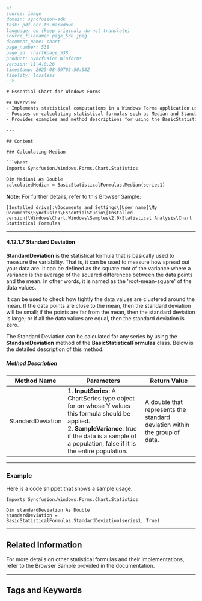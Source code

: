 ```html
<!-- 
source: image
domain: syncfusion-sdk
task: pdf-ocr-to-markdown
language: en (keep original; do not translate)
source_filename: page_538.jpeg
document_name: chart
page_number: 538
page_id: chart#page_538
product: Syncfusion Winforms
version: 11.4.0.26
timestamp: 2025-08-09T03:50:08Z
fidelity: lossless
-->

# Essential Chart for Windows Forms

## Overview
- Implements statistical computations in a Windows Forms application using Syncfusion libraries.
- Focuses on calculating statistical formulas such as Median and Standard Deviation.
- Provides examples and method descriptions for using the BasicStatisticalFormulas class.

---

## Content

### Calculating Median

```vbnet
Imports Syncfusion.Windows.Forms.Chart.Statistics

Dim Median1 As Double
calculatedMedian = BasicStatisticalFormulas.Median(series1)
```

**Note:** For further details, refer to this Browser Sample:

```
[Installed drive]:\Documents and Settings\[User name]\My Documents\Syncfusion\EssentialStudio\[Installed version]\Windows\Chart.Windows\Samples\2.0\Statistical Analysis\Chart Statistical Formulas
```

---

#### 4.12.1.7 Standard Deviation

**StandardDeviation** is the statistical formula that is basically used to measure the variability. That is, it can be used to measure how spread out your data are. It can be defined as the square root of the variance where a variance is the average of the squared differences between the data points and the mean. In other words, it is named as the 'root-mean-square' of the data values.

It can be used to check how tightly the data values are clustered around the mean. If the data points are close to the mean, then the standard deviation will be small; if the points are far from the mean, then the standard deviation is large; or if all the data values are equal, then the standard deviation is zero.

The Standard Deviation can be calculated for any series by using the **StandardDeviation** method of the **BasicStatisticalFormulas** class. Below is the detailed description of this method.

##### Method Description

| **Method Name** | **Parameters** | **Return Value** |
|------------------|----------------|-------------------|
| StandardDeviation | 1. **InputSeries**: A ChartSeries type object for on whose Y values this formula should be applied. <br> 2. **SampleVariance**: true if the data is a sample of a population, false if it is the entire population. | A double that represents the standard deviation within the group of data. |

---

### Example

Here is a code snippet that shows a sample usage.

```vbnet
Imports Syncfusion.Windows.Forms.Chart.Statistics

Dim standardDeviation As Double
standardDeviation = BasicStatisticalFormulas.StandardDeviation(series1, True)
```

---

## Related Information

For more details on other statistical formulas and their implementations, refer to the Browser Sample provided in the documentation.

---

## Tags and Keywords

<!-- tags: [syncfusion, windows forms, statistical formulas, median, standard deviation, basic statistical formulas, chart, windows forms chart] keywords: [calculate, example, reference, sample, statistical analysis, variance, mean, square root] -->
```